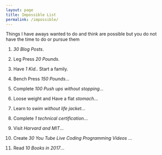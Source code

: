 ```yaml
---
layout: page
title: Impossible List
permalink: /impossible/
---
```


Things I have aways wanted to do and think are possible but you do not have the time to do or pursue them

<div id="list2">
   <ol>
      <li><p><em>30 Blog Posts</em>.</p></li>
      <li><p>Leg Press <em>20 Pounds</em>.</p></li>
      <li><p>Have <em>1 Kid</em>.. Start a family.</p></li>
      <li><p>Bench Press <em>150 Pounds</em>...</p></li>
      <li><p>Complete <em>100 Push ups without stopping</em>...</p></li>
      <li><p>Loose weight and Have a flat <em>stomach</em>...</p></li>
      <li><p>Learn to swim <em>without life jacket</em>...</p></li>
      <li><p>Complete <em>1 technical certification</em>...</p></li>
      <li><p>Visit <em>Harvard and MIT</em>...</p></li>
      <li><p>Create <em>30 You Tube Live Coding Programming Videos</em> ...</p></li>
      <li><p>Read <em>10 Books in 2017</em>...</p></li>
   </ol>
</div>
